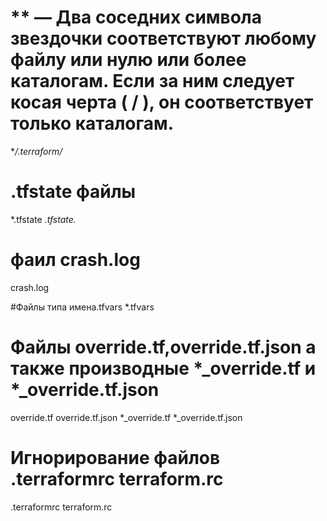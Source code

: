 # ** — Два соседних символа звездочки соответствуют любому файлу или нулю или более каталогам. Если за ним следует косая черта ( / ), он соответствует только каталогам.
**/.terraform/*

# .tfstate файлы
*.tfstate
*.tfstate.*

# фаил crash.log
crash.log

#Файлы типа имена.tfvars
*.tfvars

# Файлы override.tf,override.tf.json а также производные *_override.tf и *_override.tf.json
override.tf
override.tf.json
*_override.tf
*_override.tf.json


# Игнорирование файлов .terraformrc terraform.rc
.terraformrc
terraform.rc

